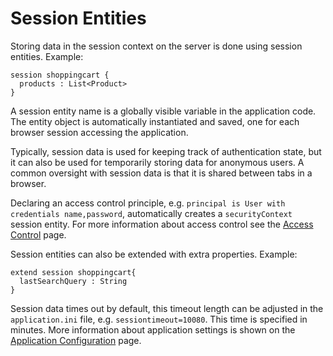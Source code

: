 # Session Entities

Storing data in the session context on the server is done using session entities. Example:

    session shoppingcart {
      products : List<Product>
    }

A session entity name is a globally visible variable in the application code. The entity object is automatically instantiated and saved, one for each browser session accessing the application.

Typically, session data is used for keeping track of authentication state, but it can also be used for temporarily storing data for anonymous users. A common oversight with session data is that it is shared between tabs in a browser.

Declaring an access control principle, e.g. `principal is User with credentials name,password`, automatically creates a `securityContext` session entity. For more information about access control see the [Access Control](../access-control) page.

Session entities can also be extended with extra properties. Example:

    extend session shoppingcart{
      lastSearchQuery : String
    }

Session data times out by default, this timeout length can be adjusted in the `application.ini` file, e.g. `sessiontimeout=10080`. This time is specified in minutes. More information about application settings is shown on the [Application Configuration](../app-configuration) page.
